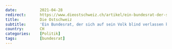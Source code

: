 ```yaml
---
date:          2021-04-28
redirect:      https://www.dieostschweiz.ch/artikel/ein-bundesrat-der-sich-auf-sein-volk-blind-verlassen-kann-M7jvNxp
title:         Die Ostschweiz
subtitle:      'Ein Bundesrat, der sich auf sein Volk blind verlassen kann'
country:       CH
categories:    [Politik]
tags:          [bundesrat]
---
```

